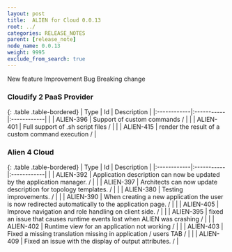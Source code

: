 ```yaml
---
layout: post
title:  ALIEN for Cloud 0.0.13
root: ../
categories: RELEASE_NOTES
parent: [release_note]
node_name: 0.0.13
weight: 9995
exclude_from_search: true
---
```





<i class="fa fa-plus text-success"></i> New feature <i class="fa fa-level-up text-primary"></i> Improvement  <i class="fa fa-bug text-danger"></i> Bug <i class="fa fa-exclamation-triangle text-warning"></i> Breaking change


### Cloudify 2 PaaS Provider



  {: .table .table-bordered}
  | Type        | Id         | Description |
  |:------------|:-----------|:------------|
    |  <i class="fa fa-plus text-success"></i> | ALIEN-396 | Support of custom commands /  |
    |  <i class="fa fa-plus text-success"></i> | ALIEN-401 | Full support of .sh script files /  |
    |  <i class="fa fa-plus text-success"></i> | ALIEN-415 | render the result of a custom command execution /  |
      


### Alien 4 Cloud



  {: .table .table-bordered}
  | Type        | Id         | Description |
  |:------------|:-----------|:------------|
    |  <i class="fa fa-plus text-success"></i> | ALIEN-392 | Application description can now be updated by the application manager. /  |
    |  <i class="fa fa-plus text-success"></i> | ALIEN-397 | Architects can now update description for topology templates. /  |
      |  <i class="fa fa-level-up text-primary"></i> | ALIEN-380 | Testing improvements. /  |
    |  <i class="fa fa-level-up text-primary"></i> | ALIEN-390 | When creating a new application the user is now redirected automatically to the application page. /  |
    |  <i class="fa fa-level-up text-primary"></i> | ALIEN-405 | Improve navigation and role handling on client side. /  |
      |  <i class="fa fa-bug text-danger"></i> | ALIEN-395 | fixed an issue that causes runtime events lost when ALIEN was crashing /  |
    |  <i class="fa fa-bug text-danger"></i> | ALIEN-402 | Runtime view for an application not working /  |
    |  <i class="fa fa-bug text-danger"></i> | ALIEN-403 | Fixed a missing translation missing in application / users TAB /  |
    |  <i class="fa fa-bug text-danger"></i> | ALIEN-409 | Fixed an issue with the display of output attributes. /  |
  

